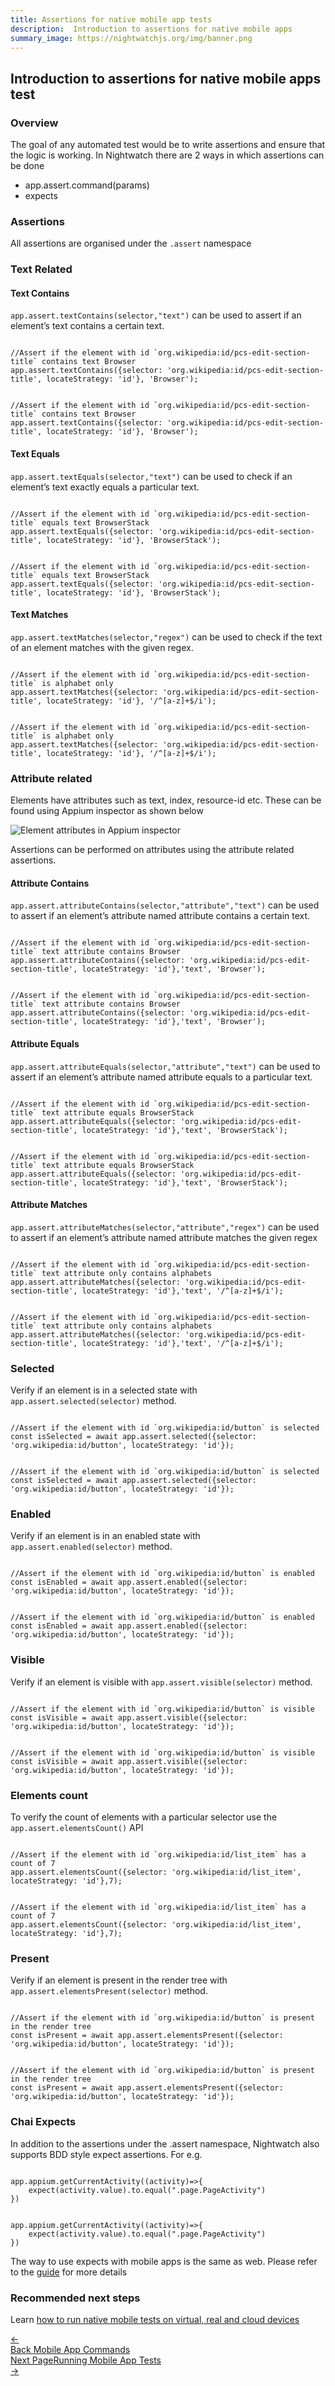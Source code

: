 ```yaml
---
title: Assertions for native mobile app tests
description:  Introduction to assertions for native mobile apps
summary_image: https://nightwatchjs.org/img/banner.png
---
```


<div class="page-header"><h2>Introduction to assertions for native mobile apps test</h2></div>

### Overview

The goal of any automated test would be to write assertions and ensure that the logic is working. In Nightwatch there are 2 ways in which assertions can be done
- app.assert.command(params)
- expects

### Assertions

All assertions are organised under the `.assert` namespace

### Text Related

#### Text Contains

`app.assert.textContains(selector,"text")` can be used to assert if an element’s text contains a certain text.

<div class="sample-test"><pre data-language="javascript"><code class="language-javascript">
//Assert if the element with id `org.wikipedia:id/pcs-edit-section-title` contains text Browser
app.assert.textContains({selector: 'org.wikipedia:id/pcs-edit-section-title', locateStrategy: 'id'}, 'Browser');
</code></pre>
<pre data-language="typescript"><code class="language-typescript">
//Assert if the element with id `org.wikipedia:id/pcs-edit-section-title` contains text Browser
app.assert.textContains({selector: 'org.wikipedia:id/pcs-edit-section-title', locateStrategy: 'id'}, 'Browser');
</code></pre></div>

#### Text Equals

`app.assert.textEquals(selector,"text")` can be used to check if an element’s text exactly equals a particular text.

<div class="sample-test"><pre data-language="javascript"><code class="language-javascript">
//Assert if the element with id `org.wikipedia:id/pcs-edit-section-title` equals text BrowserStack
app.assert.textEquals({selector: 'org.wikipedia:id/pcs-edit-section-title', locateStrategy: 'id'}, 'BrowserStack');
</code></pre>
<pre data-language="typescript"><code class="language-typescript">
//Assert if the element with id `org.wikipedia:id/pcs-edit-section-title` equals text BrowserStack
app.assert.textEquals({selector: 'org.wikipedia:id/pcs-edit-section-title', locateStrategy: 'id'}, 'BrowserStack');
</code></pre></div>

#### Text Matches

`app.assert.textMatches(selector,"regex")` can be used to check if the text of an element matches with the given regex.

<div class="sample-test"><pre data-language="javascript"><code class="language-javascript">
//Assert if the element with id `org.wikipedia:id/pcs-edit-section-title` is alphabet only
app.assert.textMatches({selector: 'org.wikipedia:id/pcs-edit-section-title', locateStrategy: 'id'}, '/^[a-z]+$/i');
</code></pre>
<pre data-language="typescript"><code class="language-typescript">
//Assert if the element with id `org.wikipedia:id/pcs-edit-section-title` is alphabet only
app.assert.textMatches({selector: 'org.wikipedia:id/pcs-edit-section-title', locateStrategy: 'id'}, '/^[a-z]+$/i');
</code></pre></div>

### Attribute related

Elements have attributes such as text, index, resource-id etc. These can be found using Appium inspector as shown below

![Element attributes in Appium inspector][image-1]

Assertions can be performed on attributes using the attribute related assertions.

#### Attribute Contains

`app.assert.attributeContains(selector,"attribute","text")` can be used to assert if an element’s attribute named attribute contains a certain text.


<div class="sample-test"><pre data-language="javascript"><code class="language-javascript">
//Assert if the element with id `org.wikipedia:id/pcs-edit-section-title` text attribute contains Browser
app.assert.attributeContains({selector: 'org.wikipedia:id/pcs-edit-section-title', locateStrategy: 'id'},'text', 'Browser');
</code></pre>
<pre data-language="typescript"><code class="language-typescript">
//Assert if the element with id `org.wikipedia:id/pcs-edit-section-title` text attribute contains Browser
app.assert.attributeContains({selector: 'org.wikipedia:id/pcs-edit-section-title', locateStrategy: 'id'},'text', 'Browser');
</code></pre></div>

#### Attribute Equals

`app.assert.attributeEquals(selector,"attribute","text")` can be used to assert if an element’s attribute named attribute equals to a particular text.

<div class="sample-test"><pre data-language="javascript"><code class="language-javascript">
//Assert if the element with id `org.wikipedia:id/pcs-edit-section-title` text attribute equals BrowserStack
app.assert.attributeEquals({selector: 'org.wikipedia:id/pcs-edit-section-title', locateStrategy: 'id'},'text', 'BrowserStack');
</code></pre>
<pre data-language="typescript"><code class="language-typescript">
//Assert if the element with id `org.wikipedia:id/pcs-edit-section-title` text attribute equals BrowserStack
app.assert.attributeEquals({selector: 'org.wikipedia:id/pcs-edit-section-title', locateStrategy: 'id'},'text', 'BrowserStack');
</code></pre></div>

#### Attribute Matches

`app.assert.attributeMatches(selector,"attribute","regex")` can be used to assert if an element’s attribute named attribute matches the given regex

<div class="sample-test"><pre data-language="javascript"><code class="language-javascript">
//Assert if the element with id `org.wikipedia:id/pcs-edit-section-title` text attribute only contains alphabets
app.assert.attributeMatches({selector: 'org.wikipedia:id/pcs-edit-section-title', locateStrategy: 'id'},'text', '/^[a-z]+$/i');
</code></pre>
<pre data-language="typescript"><code class="language-typescript">
//Assert if the element with id `org.wikipedia:id/pcs-edit-section-title` text attribute only contains alphabets
app.assert.attributeMatches({selector: 'org.wikipedia:id/pcs-edit-section-title', locateStrategy: 'id'},'text', '/^[a-z]+$/i');
</code></pre></div>

### Selected

Verify if an element is in a selected state with `app.assert.selected(selector)` method.

<div class="sample-test"><pre data-language="javascript"><code class="language-javascript">
//Assert if the element with id `org.wikipedia:id/button` is selected
const isSelected = await app.assert.selected({selector: 'org.wikipedia:id/button', locateStrategy: 'id'});
</code></pre>
<pre data-language="typescript"><code class="language-typescript">
//Assert if the element with id `org.wikipedia:id/button` is selected
const isSelected = await app.assert.selected({selector: 'org.wikipedia:id/button', locateStrategy: 'id'});
</code></pre></div>

### Enabled

Verify if an element is in an enabled state with `app.assert.enabled(selector)` method.

<div class="sample-test"><pre data-language="javascript"><code class="language-javascript">
//Assert if the element with id `org.wikipedia:id/button` is enabled
const isEnabled = await app.assert.enabled({selector: 'org.wikipedia:id/button', locateStrategy: 'id'});
</code></pre>
<pre data-language="typescript"><code class="language-typescript">
//Assert if the element with id `org.wikipedia:id/button` is enabled
const isEnabled = await app.assert.enabled({selector: 'org.wikipedia:id/button', locateStrategy: 'id'});
</code></pre></div>

### Visible

Verify if an element is visible with `app.assert.visible(selector)` method.

<div class="sample-test"><pre data-language="javascript"><code class="language-javascript">
//Assert if the element with id `org.wikipedia:id/button` is visible
const isVisible = await app.assert.visible({selector: 'org.wikipedia:id/button', locateStrategy: 'id'});
</code></pre>
<pre data-language="typescript"><code class="language-typescript">
//Assert if the element with id `org.wikipedia:id/button` is visible
const isVisible = await app.assert.visible({selector: 'org.wikipedia:id/button', locateStrategy: 'id'});
</code></pre></div>

### Elements count

To verify the count of elements with a particular selector use the `app.assert.elementsCount()` API

<div class="sample-test"><pre data-language="javascript"><code class="language-javascript">
//Assert if the element with id `org.wikipedia:id/list_item` has a count of 7
app.assert.elementsCount({selector: 'org.wikipedia:id/list_item', locateStrategy: 'id'},7);
</code></pre>
<pre data-language="typescript"><code class="language-typescript">
//Assert if the element with id `org.wikipedia:id/list_item` has a count of 7
app.assert.elementsCount({selector: 'org.wikipedia:id/list_item', locateStrategy: 'id'},7);
</code></pre></div>

### Present

Verify if an element is present in the render tree with `app.assert.elementsPresent(selector)` method.

<div class="sample-test"><pre data-language="javascript"><code class="language-javascript">
//Assert if the element with id `org.wikipedia:id/button` is present in the render tree
const isPresent = await app.assert.elementsPresent({selector: 'org.wikipedia:id/button', locateStrategy: 'id'});
</code></pre>
<pre data-language="typescript"><code class="language-typescript">
//Assert if the element with id `org.wikipedia:id/button` is present in the render tree
const isPresent = await app.assert.elementsPresent({selector: 'org.wikipedia:id/button', locateStrategy: 'id'});
</code></pre></div>

### Chai Expects

In addition to the assertions under the .assert namespace, Nightwatch also supports BDD style expect assertions. For e.g.

<div class="sample-test"><pre data-language="javascript"><code class="language-javascript">
app.appium.getCurrentActivity((activity)=>{
    expect(activity.value).to.equal(".page.PageActivity")
})
</code></pre>
<pre data-language="typescript"><code class="language-typescript">
app.appium.getCurrentActivity((activity)=>{
    expect(activity.value).to.equal(".page.PageActivity")
})
</code></pre></div>

The way to use expects with mobile apps is the same as web. Please refer to the [guide][1] for more details

### Recommended next steps

Learn [how to run native mobile tests on virtual, real and cloud devices][2]

[1]:  /guide/writing-tests/adding-assertions.html#expect-assertions
[2]:  /guide/mobile-app-testing/running-tests.html

[image-1]:  https://user-images.githubusercontent.com/1677755/220315555-6668b4c9-91c3-4221-a126-a14472bb4824.png


<div class="doc-pagination pt-40">
  <div class="previous">
    <a href="https://nightwatchjs.org/guide/mobile-app-testing/commands.html">
      <span>←</span>
        <div class="d-flex flex-column">
          <span class="smallT">Back</span>
          <span class="bigT">Mobile App Commands</span>
        </div>
    </a>
  </div>
  <div class="doc-pagination justify-content-end pt-40">
  <div class="next">
    <a href="https://nightwatchjs.org/guide/mobile-app-testing/running-tests.html">
        <div class="d-flex flex-column"><span class="smallT">Next Page</span><span class="bigT">Running Mobile App Tests</span></div>
        <span>→</span>
    </a>
  </div>
</div>
</div>

